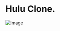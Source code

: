 # Hulu Clone.
![image](https://user-images.githubusercontent.com/24440328/128430051-67e7570a-b052-430e-96ee-bb0fd89fda7f.png)
